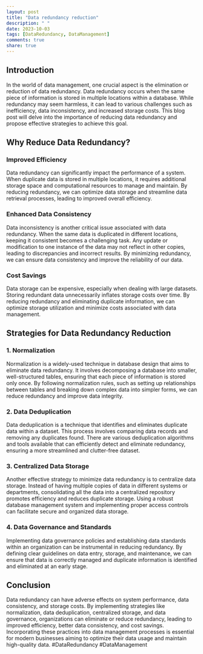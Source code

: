 ```yaml
---
layout: post
title: "Data redundancy reduction"
description: " "
date: 2023-10-03
tags: [DataRedundancy, DataManagement]
comments: true
share: true
---
```

## Introduction
In the world of data management, one crucial aspect is the elimination or reduction of data redundancy. Data redundancy occurs when the same piece of information is stored in multiple locations within a database. While redundancy may seem harmless, it can lead to various challenges such as inefficiency, data inconsistency, and increased storage costs. This blog post will delve into the importance of reducing data redundancy and propose effective strategies to achieve this goal.

## Why Reduce Data Redundancy?
### Improved Efficiency
Data redundancy can significantly impact the performance of a system. When duplicate data is stored in multiple locations, it requires additional storage space and computational resources to manage and maintain. By reducing redundancy, we can optimize data storage and streamline data retrieval processes, leading to improved overall efficiency.

### Enhanced Data Consistency
Data inconsistency is another critical issue associated with data redundancy. When the same data is duplicated in different locations, keeping it consistent becomes a challenging task. Any update or modification to one instance of the data may not reflect in other copies, leading to discrepancies and incorrect results. By minimizing redundancy, we can ensure data consistency and improve the reliability of our data.

### Cost Savings
Data storage can be expensive, especially when dealing with large datasets. Storing redundant data unnecessarily inflates storage costs over time. By reducing redundancy and eliminating duplicate information, we can optimize storage utilization and minimize costs associated with data management.

## Strategies for Data Redundancy Reduction
### 1. Normalization
Normalization is a widely-used technique in database design that aims to eliminate data redundancy. It involves decomposing a database into smaller, well-structured tables, ensuring that each piece of information is stored only once. By following normalization rules, such as setting up relationships between tables and breaking down complex data into simpler forms, we can reduce redundancy and improve data integrity.

### 2. Data Deduplication
Data deduplication is a technique that identifies and eliminates duplicate data within a dataset. This process involves comparing data records and removing any duplicates found. There are various deduplication algorithms and tools available that can efficiently detect and eliminate redundancy, ensuring a more streamlined and clutter-free dataset.

### 3. Centralized Data Storage
Another effective strategy to minimize data redundancy is to centralize data storage. Instead of having multiple copies of data in different systems or departments, consolidating all the data into a centralized repository promotes efficiency and reduces duplicate storage. Using a robust database management system and implementing proper access controls can facilitate secure and organized data storage.

### 4. Data Governance and Standards
Implementing data governance policies and establishing data standards within an organization can be instrumental in reducing redundancy. By defining clear guidelines on data entry, storage, and maintenance, we can ensure that data is correctly managed and duplicate information is identified and eliminated at an early stage.

## Conclusion
Data redundancy can have adverse effects on system performance, data consistency, and storage costs. By implementing strategies like normalization, data deduplication, centralized storage, and data governance, organizations can eliminate or reduce redundancy, leading to improved efficiency, better data consistency, and cost savings. Incorporating these practices into data management processes is essential for modern businesses aiming to optimize their data usage and maintain high-quality data. #DataRedundancy #DataManagement
